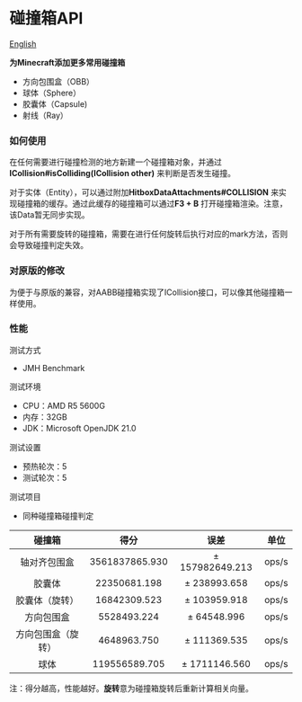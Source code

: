 # 碰撞箱API
[English](README.md)

**为Minecraft添加更多常用碰撞箱**

- 方向包围盒（OBB）
- 球体（Sphere）
- 胶囊体（Capsule)
- 射线（Ray）

### 如何使用

在任何需要进行碰撞检测的地方新建一个碰撞箱对象，并通过**ICollision#isColliding(ICollision other)** 来判断是否发生碰撞。

对于实体（Entity），可以通过附加**HitboxDataAttachments#COLLISION** 来实现碰撞箱的缓存。通过此缓存的碰撞箱可以通过**F3 + B** 
打开碰撞箱渲染。注意，该Data暂无同步实现。

对于所有需要旋转的碰撞箱，需要在进行任何旋转后执行对应的mark方法，否则会导致碰撞判定失效。

### 对原版的修改

为便于与原版的兼容，对AABB碰撞箱实现了ICollision接口，可以像其他碰撞箱一样使用。

### 性能

测试方式
- JMH Benchmark

测试环境
- CPU：AMD R5 5600G
- 内存：32GB
- JDK：Microsoft OpenJDK 21.0

测试设置
- 预热轮次：5
- 测试轮次：5

测试项目
- 同种碰撞箱碰撞判定

|    碰撞箱    |       得分       |       误差        |  单位   |
|:---------:|:--------------:|:---------------:|:-----:|
|  轴对齐包围盒   | 3561837865.930 | ± 157982649.213 | ops/s |
|    胶囊体    |  22350681.198  |  ± 238993.658   | ops/s |
|  胶囊体（旋转）  |  16842309.523  |  ± 103959.918   | ops/s |
|   方向包围盒   |  5528493.224   |   ± 64548.996   | ops/s |
| 方向包围盒（旋转） |  4648963.750   |  ± 111369.535   | ops/s |
|    球体     | 119556589.705  |  ± 1711146.560  | ops/s |

注：得分越高，性能越好。**旋转**意为碰撞箱旋转后重新计算相关向量。